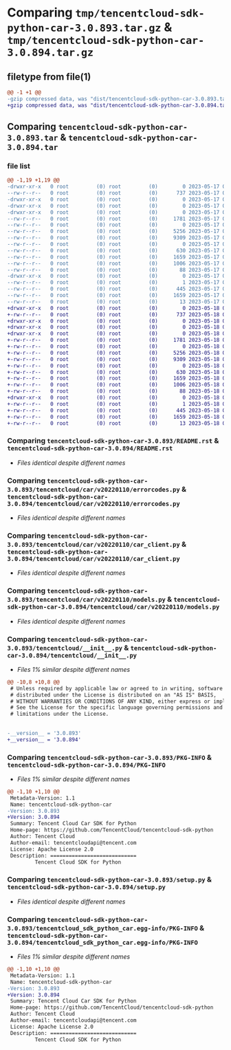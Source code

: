 # Comparing `tmp/tencentcloud-sdk-python-car-3.0.893.tar.gz` & `tmp/tencentcloud-sdk-python-car-3.0.894.tar.gz`

## filetype from file(1)

```diff
@@ -1 +1 @@
-gzip compressed data, was "dist/tencentcloud-sdk-python-car-3.0.893.tar", last modified: Wed May 17 03:24:50 2023, max compression
+gzip compressed data, was "dist/tencentcloud-sdk-python-car-3.0.894.tar", last modified: Thu May 18 00:18:45 2023, max compression
```

## Comparing `tencentcloud-sdk-python-car-3.0.893.tar` & `tencentcloud-sdk-python-car-3.0.894.tar`

### file list

```diff
@@ -1,19 +1,19 @@
-drwxr-xr-x   0 root         (0) root         (0)        0 2023-05-17 03:24:50.000000 tencentcloud-sdk-python-car-3.0.893/
--rw-r--r--   0 root         (0) root         (0)      737 2023-05-17 03:24:50.000000 tencentcloud-sdk-python-car-3.0.893/README.rst
-drwxr-xr-x   0 root         (0) root         (0)        0 2023-05-17 03:24:50.000000 tencentcloud-sdk-python-car-3.0.893/tencentcloud/
-drwxr-xr-x   0 root         (0) root         (0)        0 2023-05-17 03:24:50.000000 tencentcloud-sdk-python-car-3.0.893/tencentcloud/car/
-drwxr-xr-x   0 root         (0) root         (0)        0 2023-05-17 03:24:50.000000 tencentcloud-sdk-python-car-3.0.893/tencentcloud/car/v20220110/
--rw-r--r--   0 root         (0) root         (0)     1781 2023-05-17 03:24:50.000000 tencentcloud-sdk-python-car-3.0.893/tencentcloud/car/v20220110/errorcodes.py
--rw-r--r--   0 root         (0) root         (0)        0 2023-05-17 03:24:50.000000 tencentcloud-sdk-python-car-3.0.893/tencentcloud/car/v20220110/__init__.py
--rw-r--r--   0 root         (0) root         (0)     5256 2023-05-17 03:24:50.000000 tencentcloud-sdk-python-car-3.0.893/tencentcloud/car/v20220110/car_client.py
--rw-r--r--   0 root         (0) root         (0)     9309 2023-05-17 03:24:50.000000 tencentcloud-sdk-python-car-3.0.893/tencentcloud/car/v20220110/models.py
--rw-r--r--   0 root         (0) root         (0)        0 2023-05-17 03:24:50.000000 tencentcloud-sdk-python-car-3.0.893/tencentcloud/car/__init__.py
--rw-r--r--   0 root         (0) root         (0)      630 2023-05-17 03:24:50.000000 tencentcloud-sdk-python-car-3.0.893/tencentcloud/__init__.py
--rw-r--r--   0 root         (0) root         (0)     1659 2023-05-17 03:24:50.000000 tencentcloud-sdk-python-car-3.0.893/PKG-INFO
--rw-r--r--   0 root         (0) root         (0)     1006 2023-05-17 03:24:50.000000 tencentcloud-sdk-python-car-3.0.893/setup.py
--rw-r--r--   0 root         (0) root         (0)       88 2023-05-17 03:24:50.000000 tencentcloud-sdk-python-car-3.0.893/setup.cfg
-drwxr-xr-x   0 root         (0) root         (0)        0 2023-05-17 03:24:50.000000 tencentcloud-sdk-python-car-3.0.893/tencentcloud_sdk_python_car.egg-info/
--rw-r--r--   0 root         (0) root         (0)        1 2023-05-17 03:24:50.000000 tencentcloud-sdk-python-car-3.0.893/tencentcloud_sdk_python_car.egg-info/dependency_links.txt
--rw-r--r--   0 root         (0) root         (0)      445 2023-05-17 03:24:50.000000 tencentcloud-sdk-python-car-3.0.893/tencentcloud_sdk_python_car.egg-info/SOURCES.txt
--rw-r--r--   0 root         (0) root         (0)     1659 2023-05-17 03:24:50.000000 tencentcloud-sdk-python-car-3.0.893/tencentcloud_sdk_python_car.egg-info/PKG-INFO
--rw-r--r--   0 root         (0) root         (0)       13 2023-05-17 03:24:50.000000 tencentcloud-sdk-python-car-3.0.893/tencentcloud_sdk_python_car.egg-info/top_level.txt
+drwxr-xr-x   0 root         (0) root         (0)        0 2023-05-18 00:18:45.000000 tencentcloud-sdk-python-car-3.0.894/
+-rw-r--r--   0 root         (0) root         (0)      737 2023-05-18 00:18:45.000000 tencentcloud-sdk-python-car-3.0.894/README.rst
+drwxr-xr-x   0 root         (0) root         (0)        0 2023-05-18 00:18:45.000000 tencentcloud-sdk-python-car-3.0.894/tencentcloud/
+drwxr-xr-x   0 root         (0) root         (0)        0 2023-05-18 00:18:45.000000 tencentcloud-sdk-python-car-3.0.894/tencentcloud/car/
+drwxr-xr-x   0 root         (0) root         (0)        0 2023-05-18 00:18:45.000000 tencentcloud-sdk-python-car-3.0.894/tencentcloud/car/v20220110/
+-rw-r--r--   0 root         (0) root         (0)     1781 2023-05-18 00:18:45.000000 tencentcloud-sdk-python-car-3.0.894/tencentcloud/car/v20220110/errorcodes.py
+-rw-r--r--   0 root         (0) root         (0)        0 2023-05-18 00:18:45.000000 tencentcloud-sdk-python-car-3.0.894/tencentcloud/car/v20220110/__init__.py
+-rw-r--r--   0 root         (0) root         (0)     5256 2023-05-18 00:18:45.000000 tencentcloud-sdk-python-car-3.0.894/tencentcloud/car/v20220110/car_client.py
+-rw-r--r--   0 root         (0) root         (0)     9309 2023-05-18 00:18:45.000000 tencentcloud-sdk-python-car-3.0.894/tencentcloud/car/v20220110/models.py
+-rw-r--r--   0 root         (0) root         (0)        0 2023-05-18 00:18:45.000000 tencentcloud-sdk-python-car-3.0.894/tencentcloud/car/__init__.py
+-rw-r--r--   0 root         (0) root         (0)      630 2023-05-18 00:18:45.000000 tencentcloud-sdk-python-car-3.0.894/tencentcloud/__init__.py
+-rw-r--r--   0 root         (0) root         (0)     1659 2023-05-18 00:18:45.000000 tencentcloud-sdk-python-car-3.0.894/PKG-INFO
+-rw-r--r--   0 root         (0) root         (0)     1006 2023-05-18 00:18:45.000000 tencentcloud-sdk-python-car-3.0.894/setup.py
+-rw-r--r--   0 root         (0) root         (0)       88 2023-05-18 00:18:45.000000 tencentcloud-sdk-python-car-3.0.894/setup.cfg
+drwxr-xr-x   0 root         (0) root         (0)        0 2023-05-18 00:18:45.000000 tencentcloud-sdk-python-car-3.0.894/tencentcloud_sdk_python_car.egg-info/
+-rw-r--r--   0 root         (0) root         (0)        1 2023-05-18 00:18:45.000000 tencentcloud-sdk-python-car-3.0.894/tencentcloud_sdk_python_car.egg-info/dependency_links.txt
+-rw-r--r--   0 root         (0) root         (0)      445 2023-05-18 00:18:45.000000 tencentcloud-sdk-python-car-3.0.894/tencentcloud_sdk_python_car.egg-info/SOURCES.txt
+-rw-r--r--   0 root         (0) root         (0)     1659 2023-05-18 00:18:45.000000 tencentcloud-sdk-python-car-3.0.894/tencentcloud_sdk_python_car.egg-info/PKG-INFO
+-rw-r--r--   0 root         (0) root         (0)       13 2023-05-18 00:18:45.000000 tencentcloud-sdk-python-car-3.0.894/tencentcloud_sdk_python_car.egg-info/top_level.txt
```

### Comparing `tencentcloud-sdk-python-car-3.0.893/README.rst` & `tencentcloud-sdk-python-car-3.0.894/README.rst`

 * *Files identical despite different names*

### Comparing `tencentcloud-sdk-python-car-3.0.893/tencentcloud/car/v20220110/errorcodes.py` & `tencentcloud-sdk-python-car-3.0.894/tencentcloud/car/v20220110/errorcodes.py`

 * *Files identical despite different names*

### Comparing `tencentcloud-sdk-python-car-3.0.893/tencentcloud/car/v20220110/car_client.py` & `tencentcloud-sdk-python-car-3.0.894/tencentcloud/car/v20220110/car_client.py`

 * *Files identical despite different names*

### Comparing `tencentcloud-sdk-python-car-3.0.893/tencentcloud/car/v20220110/models.py` & `tencentcloud-sdk-python-car-3.0.894/tencentcloud/car/v20220110/models.py`

 * *Files identical despite different names*

### Comparing `tencentcloud-sdk-python-car-3.0.893/tencentcloud/__init__.py` & `tencentcloud-sdk-python-car-3.0.894/tencentcloud/__init__.py`

 * *Files 1% similar despite different names*

```diff
@@ -10,8 +10,8 @@
 # Unless required by applicable law or agreed to in writing, software
 # distributed under the License is distributed on an "AS IS" BASIS,
 # WITHOUT WARRANTIES OR CONDITIONS OF ANY KIND, either express or implied.
 # See the License for the specific language governing permissions and
 # limitations under the License.
 
 
-__version__ = '3.0.893'
+__version__ = '3.0.894'
```

### Comparing `tencentcloud-sdk-python-car-3.0.893/PKG-INFO` & `tencentcloud-sdk-python-car-3.0.894/PKG-INFO`

 * *Files 1% similar despite different names*

```diff
@@ -1,10 +1,10 @@
 Metadata-Version: 1.1
 Name: tencentcloud-sdk-python-car
-Version: 3.0.893
+Version: 3.0.894
 Summary: Tencent Cloud Car SDK for Python
 Home-page: https://github.com/TencentCloud/tencentcloud-sdk-python
 Author: Tencent Cloud
 Author-email: tencentcloudapi@tencent.com
 License: Apache License 2.0
 Description: ============================
         Tencent Cloud SDK for Python
```

### Comparing `tencentcloud-sdk-python-car-3.0.893/setup.py` & `tencentcloud-sdk-python-car-3.0.894/setup.py`

 * *Files identical despite different names*

### Comparing `tencentcloud-sdk-python-car-3.0.893/tencentcloud_sdk_python_car.egg-info/PKG-INFO` & `tencentcloud-sdk-python-car-3.0.894/tencentcloud_sdk_python_car.egg-info/PKG-INFO`

 * *Files 1% similar despite different names*

```diff
@@ -1,10 +1,10 @@
 Metadata-Version: 1.1
 Name: tencentcloud-sdk-python-car
-Version: 3.0.893
+Version: 3.0.894
 Summary: Tencent Cloud Car SDK for Python
 Home-page: https://github.com/TencentCloud/tencentcloud-sdk-python
 Author: Tencent Cloud
 Author-email: tencentcloudapi@tencent.com
 License: Apache License 2.0
 Description: ============================
         Tencent Cloud SDK for Python
```

